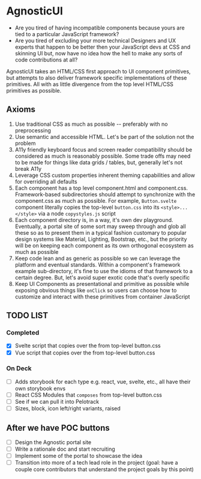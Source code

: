# AgnosticUI

- Are you tired of having incompatible components because yours are tied to a particular JavaScript framework?
- Are you tired of excluding your more technical Designers and UX experts that happen to be better then your JavaScript devs at CSS and skinning UI but, now have no idea how the hell to make any sorts of code contributions at all?

AgnosticUI takes an HTML/CSS first approach to UI component primitives, but attempts to also deliver framework specific implementations of these primitives. All with as little divergence from the top level HTML/CSS primitives as possible.

## Axioms

1. Use traditional CSS as much as possible -- preferably with no preprocessing
1. Use semantic and accessible HTML. Let's be part of the solution not the problem
1. A11y friendly keyboard focus and screen reader compatibility should be considered as much is reasonably possible. Some trade offs may need to be made for things like data grids / tables, but, generally let's not break A11y
1. Leverage CSS custom properties inherent theming capabilities and allow for overriding all defaults
1. Each component has a top level component.html and component.css. Framework-based subdirectories should
attempt to synchronize with the component.css as much as possible. For example, `Button.svelte` component literally copies the top-level `button.css` into its `<style>...</style>` via a node `copystyles.js` script
1. Each component directory is, in a way, it's own dev playground. Eventually, a portal site of some sort
may sweep through and glob all these so as to present them in a typical fashion customary to popular design systems like Material, Lighting, Bootstrap, etc., but the priority will be on keeping each component as its own orthogonal ecosystem as much as possible
1. Keep code lean and as generic as possible so we can leverage the platform and eventual standards. Within a component's framework example sub-directory, it's fine to use the idioms of that framework to a certain degree. But, let's avoid super exotic code that's overly specific
1. Keep UI Components as presentational and primitive as possible while exposing obvious things like `onClick` so users can choose how to customize and interact with these primitives from container JavaScript

## TODO LIST

### Completed
- [x] Svelte script that copies over the <style>...</style> from top-level button.css
- [x] Vue script that copies over the <style>...</style> from top-level button.css

### On Deck
- [ ] Adds storybook for each type e.g. react, vue, svelte, etc., all have their own storybook envs
- [ ] React CSS Modules that `composes` from top-level button.css
- [ ] See if we can pull it into Pelotrack
- [ ] Sizes, block, icon left/right variants, raised

## After we have POC buttons
- [ ] Design the Agnostic portal site 
- [ ] Write a rationale doc and start recruiting
- [ ] Implement some of the portal to showcase the idea
- [ ] Transition into more of a tech lead role in the project (goal: have a couple core contributors that understand the project goals by this point)
